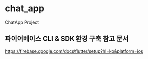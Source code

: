 # chat_app

ChatApp Project

## 파이어베이스 CLI & SDK 환경 구축 참고 문서
https://firebase.google.com/docs/flutter/setup?hl=ko&platform=ios
